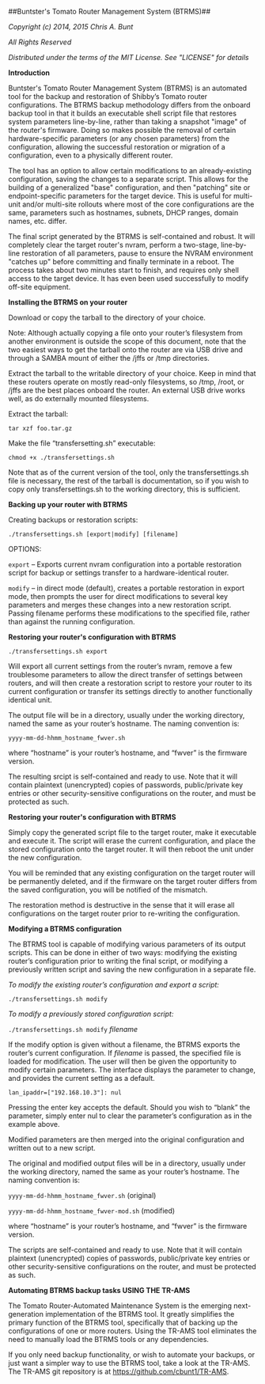 ##Buntster's Tomato Router Management System (BTRMS)##

*Copyright (c) 2014, 2015 Chris A. Bunt*

*All Rights Reserved*

*Distributed under the terms of the MIT License. See "LICENSE" for details*

**Introduction**

Buntster's Tomato Router Management System (BTRMS) is an automated tool for the backup and restoration of Shibby’s Tomato 
router configurations. The BTRMS backup methodology differs from the onboard backup tool in that it builds an executable 
shell script file that restores system parameters line-by-line, rather than taking a snapshot "image" of the router's 
firmware. Doing so makes possible the removal of certain hardware-specific parameters (or any chosen parameters) from the
configuration, allowing the successful restoration or migration of a configuration, even to a physically different router.

The tool has an option to allow certain modifications to an already-existing configuration, saving the changes to a separate
script. This allows for the building of a generalized "base" configuration, and then "patching" site or endpoint-specific 
parameters for the target device. This is useful for multi-unit and/or multi-site rollouts where most of the core configurations
are the same, parameters such as hostnames, subnets, DHCP ranges, domain names, etc. differ.

The final script generated by the BTRMS is self-contained and robust. It will completely clear the target router's nvram, perform
a two-stage, line-by-line restoration of all parameters, pause to ensure the NVRAM environment "catches up" before committing and
finally terminate in a reboot. The process takes about two minutes start to finish, and requires only shell access to the target
device. It has even been used successfully to modify off-site equipment.

**Installing the BTRMS on your router**

Download or copy the tarball to the directory of your choice. 

Note: Although actually copying a file onto your router’s filesystem from another environment is outside the scope of this 
document, note that the two easiest ways to get the tarball onto the router are via USB drive and through a SAMBA mount of 
either the /jffs or /tmp directories.

Extract the tarball to the writable directory of your choice. Keep in mind that these routers operate on mostly read-only 
filesystems, so /tmp, /root, or /jffs are the best places onboard the router. An external USB drive works well, as do externally
mounted filesystems.

Extract the tarball:

`tar xzf foo.tar.gz`

Make the file “transfersetting.sh” executable:

`chmod +x ./transfersettings.sh`

Note that as of the current version of the tool, only the transfersettings.sh file is necessary, the rest of the tarball is
documentation, so if you wish to copy only transfersettings.sh to the working directory, this is sufficient. 

**Backing up your router with BTRMS**

Creating backups or restoration scripts:

`./transfersettings.sh [export|modify] [filename]`

OPTIONS:

`export` – Exports current nvram configuration into a portable restoration script for backup or settings transfer to a 
hardware-identical router.

`modify` – in direct mode (default), creates a portable restoration in export mode, then prompts the user for direct 
modifications to several key parameters and merges these changes into a new restoration script. Passing filename performs 
these modifications to the specified file, rather than against the running configuration.

**Restoring your router's configuration with BTRMS**

`./transfersettings.sh export`

Will export all current settings from the router’s nvram, remove a few troublesome parameters to allow the direct transfer of 
settings between routers, and will then create a restoration script to restore your router to its current configuration or transfer 
its settings directly to another functionally identical unit.

The output file will be in a directory, usually under the working directory, named the same as your router’s hostname. 
The naming convention is:

 `yyyy-mm-dd-hhmm_hostname_fwver.sh`
 
where “hostname” is your router’s hostname, and “fwver” is the firmware version.

The resulting srcipt is self-contained and ready to use. Note that it will contain plaintext (unencrypted) copies of passwords,
public/private key entries or other security-sensitive configurations on the router, and must be protected as such. 

**Restoring your router's configuration with BTRMS**

Simply copy the generated script file to the target router, make it executable and execute it. The script will erase the current
configuration, and place the stored configuration onto the target router. It will then reboot the unit under the new configuration.

You will be reminded that any existing configuration on the target router will be permanently deleted, and if the firmware on the
target router differs from the saved configuration, you will be notified of the mismatch.

The restoration method is destructive in the sense that it will erase all configurations on the target router prior to 
re-writing the configuration. 

**Modifying a BTRMS configuration**

The BTRMS tool is capable of modifying various parameters of its output scripts. This can be done in either of two ways: 
modifying the existing router’s configuration prior to writing the final script, or modifying a previously written script 
and saving the new configuration in a separate file.

*To modify the existing router’s configuration and export a script:*

`./transfersettings.sh modify`

*To modify a previously stored configuration script:*

`./transfersettings.sh modify` *filename*


If the modify option is given without a filename, the BTRMS exports the router’s current configuration. If *filename* is passed, 
the specified file is loaded for modification. The user will then be given the opportunity to modify certain parameters. The 
interface displays the parameter to change, and provides the current setting as a default. 

`lan_ipaddr=["192.168.10.3"]: nul`

Pressing the enter key accepts the default. Should you wish to “blank” the parameter, simply enter nul to clear the parameter’s
configuration as in the example above. 

Modified parameters are then merged into the original configuration and written out to a new script.

The original and modified output files will be in a directory, usually under the working directory, named the same as your router’s
hostname. The naming convention is:

`yyyy-mm-dd-hhmm_hostname_fwver.sh` (original)

`yyyy-mm-dd-hhmm_hostname_fwver-mod.sh` (modified)

where “hostname” is your router’s hostname, and “fwver” is the firmware version.

The scripts are self-contained and ready to use. Note that it will contain plaintext (unencrypted) copies of passwords, 
public/private key entries or other security-sensitive configurations on the router, and must be protected as such. 

**Automating BTRMS backup tasks USING THE TR-AMS**

The Tomato Router-Automated Maintenance System is the emerging next-generation implementation of the BTRMS tool. It greatly 
simplifies the primary function of the BTRMS tool, specifically that of backing up the configurations of one or more routers. 
Using the TR-AMS tool eliminates the need to manually load the BTRMS tools or any dependencies.

If you only need backup functionality, or wish to automate your backups, or just want a simpler way to use the BTRMS tool, 
take a look at the TR-AMS. The TR-AMS git repository is at https://github.com/cbunt1/TR-AMS. 


